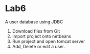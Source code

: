 # Lab6

A user database using JDBC

1. Download files from Git
2. Import project onto netbeans
3. Run project and open tomcat server
4. Add, Delete or edit a user.
